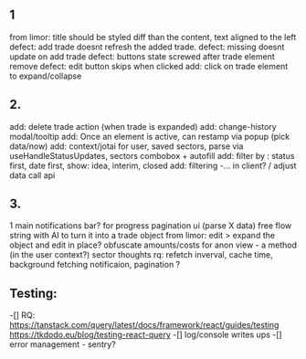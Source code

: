 ## 1
from limor: title should be styled diff than the content, text aligned to the left
defect: add trade doesnt refresh the added trade.
defect: missing doesnt update on add trade
defect: buttons state screwed after trade element remove 
defect: edit button skips when clicked
add: click on trade element to expand/collapse

## 2.
add: delete trade action (when trade is expanded)
add: change-history modal/tooltip
add: Once an element is active, can restamp via popup (pick data/now) 
add: context/jotai for user, saved sectors, parse via useHandleStatusUpdates, sectors combobox +  autofill
add: filter by : status first, date first, show: idea, interim, closed
add: filtering -... in client? / adjust data call api

## 3.
1 main notifications bar? for progress
pagination ui (parse X data)
free flow string with AI to turn it into a trade object
from limor: edit > expand the object and edit in place?
obfuscate amounts/costs for anon view - a method (in the user context?)
sector thoughts
rq: refetch inverval, cache time, background fetching notificaion, pagination ?

## Testing:
 -[] RQ: https://tanstack.com/query/latest/docs/framework/react/guides/testing
        https://tkdodo.eu/blog/testing-react-query
 -[] log/console writes ups
 -[] error management - sentry? 